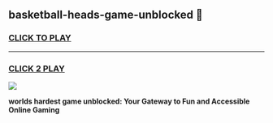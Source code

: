 
## basketball-heads-game-unblocked 👋
<h3>
<a href="https://premium.freeplayer.one?title=basketball-heads-game-unblocked&ref=14F">CLICK TO PLAY</a></h3>
<hr>

<h3>
<a href="https://premium.freeplayer.one?title=basketball-heads-game-unblocked&ref=14F">CLICK 2 PLAY</a>
  
</h3>

<a href="https://premium.freeplayer.one?title=basketball-heads-game-unblocked&ref=12F/"><img src="https://clearcache.store/games.png"></a>


**worlds hardest game unblocked: Your Gateway to Fun and Accessible Online Gaming**
